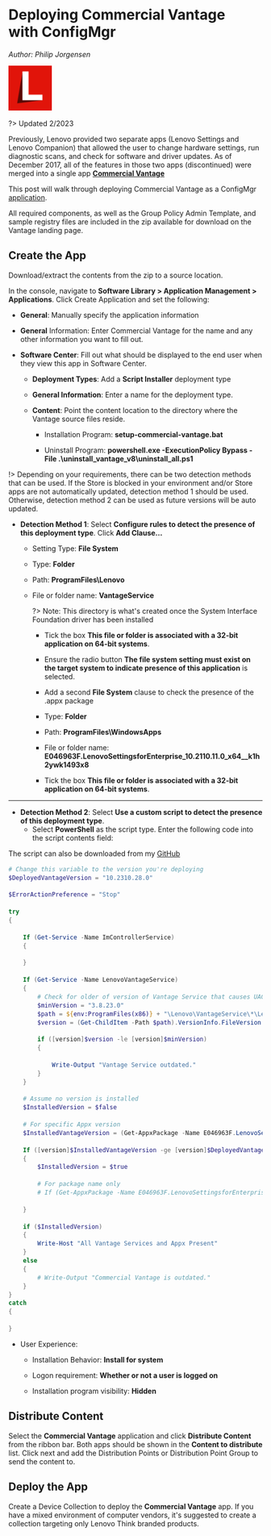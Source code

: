 # Deploying Commercial Vantage <br> with ConfigMgr   <!-- {docsify-ignore} -->

*Author: Philip Jorgensen*

![](../img/2021/cv_configmgr_deploy/cv.jpg)

?> Updated 2/2023

Previously, Lenovo provided two separate apps (Lenovo Settings and Lenovo Companion) that allowed the user to change hardware settings, run diagnostic scans, and check for software and driver updates.  As of December 2017, all of the features in those two apps (discontinued) were merged into a single app [**Commercial Vantage**](https://support.lenovo.com/solutions/hf003321)

This post will walk through deploying Commercial Vantage as a ConfigMgr [application](https://docs.microsoft.com/mem/configmgr/apps/deploy-use/create-applications).

All required components, as well as the Group Policy Admin Template, and sample registry files are included in the zip available for download on the Vantage landing page.

## Create the App

Download/extract the contents from the zip to a source location.

In the console, navigate to **Software Library > Application Management > Applications**. Click Create Application and set the following:

- **General**: Manually specify the application information

- **General** Information: Enter Commercial Vantage for the name and any other information you want to fill out.

- **Software Center**: Fill out what should be displayed to the end user when they view this app in Software Center.

  - **Deployment Types**: Add a **Script Installer** deployment type

  - **General Information**: Enter a name for the deployment type.  

  - **Content**: Point the content location to the directory where the Vantage source files reside.

    - Installation Program: **setup-commercial-vantage.bat**

    - Uninstall Program: **powershell.exe -ExecutionPolicy Bypass -File .\uninstall_vantage_v8\uninstall_all.ps1**

!> Depending on your requirements, there can be two detection methods that can be used. If the Store is blocked in your environment and/or Store apps are not automatically updated, detection method 1 should be used. Otherwise, detection method 2 can be used as future versions will be auto updated.

- **Detection Method 1**: Select **Configure rules to detect the presence of this deployment type**. Click **Add Clause...**

  - Setting Type: **File System**

  - Type: **Folder**

  - Path: **ProgramFiles\Lenovo**

  - File or folder name: **VantageService**

    ?> Note: This directory is what's created once the System Interface Foundation driver has been installed

    - Tick the box **This file or folder is associated with a 32-bit application on 64-bit systems**.

    - Ensure the radio button **The file system setting must exist on the target system to indicate presence of this application** is selected.

    - Add a second **File System** clause to check the presence of the .appx package

    - Type: **Folder**

    - Path: **ProgramFiles\WindowsApps**

    - File or folder name: **E046963F.LenovoSettingsforEnterprise_10.2110.11.0_x64__k1h2ywk1493x8**

    - Tick the box **This file or folder is associated with a 32-bit application on 64-bit systems**.

---

- **Detection Method 2**: Select **Use a custom script to detect the presence of this deployment type**.
  - Select **PowerShell** as the script type. Enter the following code into the script contents field:

The script can also be downloaded from my [GitHub](https://github.com/philjorgensen/ConfigMgr/blob/main/Applications/Detect-CommercialVantage.ps1)

```powershell
# Change this variable to the version you're deploying
$DeployedVantageVersion = "10.2310.28.0"

$ErrorActionPreference = "Stop"

try
{

    If (Get-Service -Name ImControllerService)
    {
    
    }
        
    If (Get-Service -Name LenovoVantageService)
    {
        # Check for older of version of Vantage Service that causes UAC prompt. This is due to an expired certificate.  
        $minVersion = "3.8.23.0"
        $path = ${env:ProgramFiles(x86)} + "\Lenovo\VantageService\*\LenovoVantageService.exe"
        $version = (Get-ChildItem -Path $path).VersionInfo.FileVersion
            
        if ([version]$version -le [version]$minVersion)
        {
            
            Write-Output "Vantage Service outdated."
        }
    }
        
    # Assume no version is installed
    $InstalledVersion = $false
    
    # For specific Appx version
    $InstalledVantageVersion = (Get-AppxPackage -Name E046963F.LenovoSettingsforEnterprise -AllUsers).Version

    If ([version]$InstalledVantageVersion -ge [version]$DeployedVantageVersion)
    {
        $InstalledVersion = $true
        
        # For package name only    
        # If (Get-AppxPackage -Name E046963F.LenovoSettingsforEnterprise -AllUsers) {

    }

    if ($InstalledVersion)
    {
        Write-Host "All Vantage Services and Appx Present"
    }
    else
    {
        # Write-Output "Commercial Vantage is outdated."
    }
}
catch
{
    
}
```

- User Experience:
  - Installation Behavior: **Install for system**

  - Logon requirement: **Whether or not a user is logged on**

  - Installation program visibility: **Hidden**

## Distribute Content

Select the **Commercial Vantage** application and click **Distribute Content** from the ribbon bar. Both apps should be shown in the **Content to distribute** list. Click next and add the Distribution Points or Distribution Point Group to send the content to.

## Deploy the App

Create a Device Collection to deploy the **Commercial Vantage** app. If you have a mixed environment of computer vendors, it's suggested to create a collection targeting only Lenovo Think branded products.
